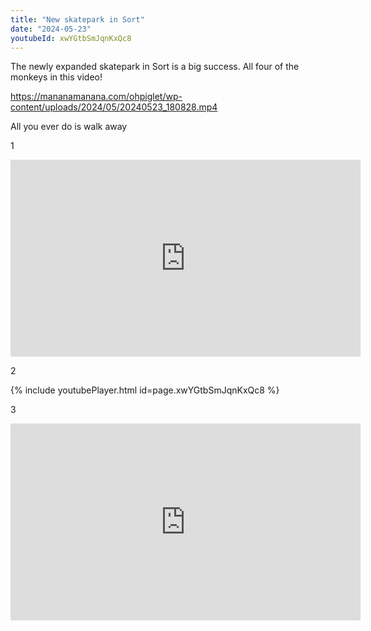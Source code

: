 ```yaml
---
title: "New skatepark in Sort"
date: "2024-05-23"
youtubeId: xwYGtbSmJqnKxQc8
---
```


The newly expanded skatepark in Sort is a big success. All four of the monkeys in this video!

https://mananamanana.com/ohpiglet/wp-content/uploads/2024/05/20240523_180828.mp4

All you ever do is walk away

1

<iframe width="560" height="315" src="https://www.youtube.com/embed/U9D2BJ5tv8o?si=od1XIX_WnfF4BN9Y" title="YouTube video player" frameborder="0" allow="accelerometer; autoplay; clipboard-write; encrypted-media; gyroscope; picture-in-picture; web-share" referrerpolicy="strict-origin-when-cross-origin" allowfullscreen></iframe>

2

{% include youtubePlayer.html id=page.xwYGtbSmJqnKxQc8 %}

3

<iframe width="560" height="315" src="https://mananamanana.com/ohpiglet/wp-content/uploads/2024/05/20240523_180828.mp4" title="YouTube video player" frameborder="0" allow="accelerometer; autoplay; clipboard-write; encrypted-media; gyroscope; picture-in-picture; web-share" referrerpolicy="strict-origin-when-cross-origin" allowfullscreen></iframe>
